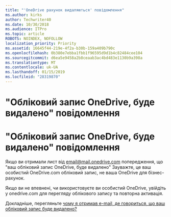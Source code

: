 ```yaml
---
title: "'OneDrive рахунок видаляються' повідомлення"
ms.author: kirks
author: Techwriter40
ms.date: 10/30/2018
ms.audience: ITPro
ms.topic: article
ROBOTS: NOINDEX, NOFOLLOW
localization_priority: Priority
ms.assetid: 16645f44-219e-4f2a-b30b-159a409b790c
ms.openlocfilehash: 0b380e7ebba1fbb1f96595d9d1b4c82484cee104
ms.sourcegitcommit: d6ea5e9458a2b8ceaab3ac4bd483e1130b9a398a
ms.translationtype: MT
ms.contentlocale: uk-UA
ms.lasthandoff: 01/15/2019
ms.locfileid: "28319870"
---
```

# <a name="onedrive-account-will-be-deleted-message"></a>"Обліковий запис OneDrive, буде видалено" повідомлення

# <a name="onedrive-account-will-be-deleted-message"></a>"Обліковий запис OneDrive, буде видалено" повідомлення

Якщо ви отримали лист від email@mail.onedrive.com попередження, що "ваш обліковий запис OneDrive, буде видалено" Зауважте, це ваш особистий OneDrive.com обліковий запис, не ваша OneDrive для бізнес-рахунок. 
  
Якщо ви не впевнені, чи використовуєте ви особистий OneDrive, увійдіть у onedrive.com для перегляду облікового запису та повторна активація.
  
Докладніше, перегляньте [чому я отримав e-mail, де говориться, що ваш обліковий запис буде видалено?](https://go.microsoft.com/fwlink/?linkid=2036151&amp;clcid=0x409)
  


